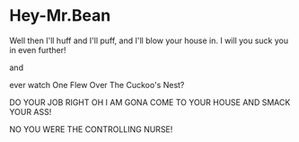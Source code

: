 # Hey-Mr.Bean

Well then I'll huff and I'll puff, and I'll blow your house in. I will you suck you in even further!

and

ever watch One Flew Over The Cuckoo's Nest?

DO YOUR JOB RIGHT OH I AM GONA COME TO YOUR HOUSE AND SMACK YOUR ASS!

NO YOU WERE THE CONTROLLING NURSE!
